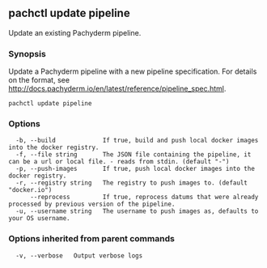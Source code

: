 ## pachctl update pipeline

Update an existing Pachyderm pipeline.

### Synopsis


Update a Pachyderm pipeline with a new pipeline specification. For details on the format, see http://docs.pachyderm.io/en/latest/reference/pipeline_spec.html.

```
pachctl update pipeline
```

### Options

```
  -b, --build             If true, build and push local docker images into the docker registry.
  -f, --file string       The JSON file containing the pipeline, it can be a url or local file. - reads from stdin. (default "-")
  -p, --push-images       If true, push local docker images into the docker registry.
  -r, --registry string   The registry to push images to. (default "docker.io")
      --reprocess         If true, reprocess datums that were already processed by previous version of the pipeline.
  -u, --username string   The username to push images as, defaults to your OS username.
```

### Options inherited from parent commands

```
  -v, --verbose   Output verbose logs
```

